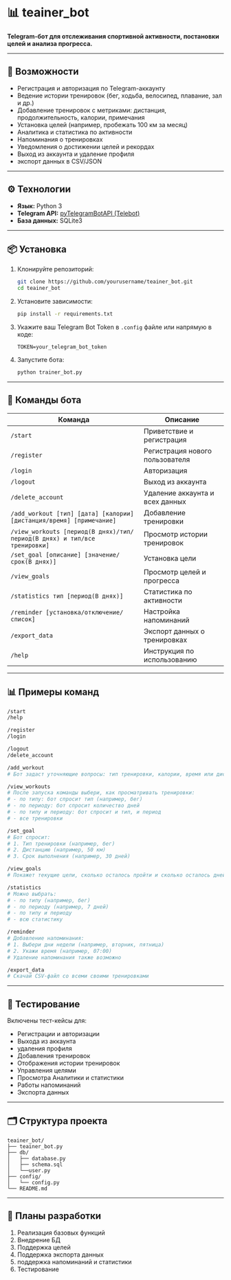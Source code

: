 # 📊 teainer_bot

**Telegram-бот для отслеживания спортивной активности, постановки целей и анализа прогресса.**

---

## 🚀 Возможности

- Регистрация и авторизация по Telegram-аккаунту  
- Ведение истории тренировок (бег, ходьба, велосипед, плавание, зал и др.)  
- Добавление тренировок с метриками: дистанция, продолжительность, калории, примечания  
- Установка целей (например, пробежать 100 км за месяц)  
- Аналитика и статистика по активности  
- Напоминания о тренировках  
- Уведомления о достижении целей и рекордах  
- Выход из аккаунта и удаление профиля  
- экспорт данных в CSV/JSON  

---

## ⚙️ Технологии

- **Язык:** Python 3  
- **Telegram API:** [pyTelegramBotAPI (Telebot)](https://github.com/eternnoir/pyTelegramBotAPI)  
- **База данных:** SQLite3  

---

## 📦 Установка

1. Клонируйте репозиторий:
   ```bash
   git clone https://github.com/yourusername/teainer_bot.git
   cd teainer_bot
   ```

2. Установите зависимости:
   ```bash
   pip install -r requirements.txt
   ```

3. Укажите ваш Telegram Bot Token в `.config` файле или напрямую в коде:
   ```env
   TOKEN=your_telegram_bot_token
   ```

4. Запустите бота:
   ```bash
   python trainer_bot.py
   ```

---

## 📌 Команды бота

| Команда | Описание |
|--------|----------|
| `/start` | Приветствие и регистрация |
| `/register` | Регистрация нового пользователя |
| `/login` | Авторизация |
| `/logout` | Выход из аккаунта |
| `/delete_account` | Удаление аккаунта и всех данных |
| `/add_workout [тип] [дата] [калории] [дистанция/время] [примечание]` | Добавление тренировки |
| `/view_workouts [период(В днях)/тип/период(В днях) и тип/все тренировки]` | Просмотр истории тренировок |
| `/set_goal [описание] [значение/срок(В днях)]` | Установка цели |
| `/view_goals` | Просмотр целей и прогресса |
| `/statistics тип [период(В днях)]` | Статистика по активности |
| `/reminder [установка/отключение/список]` | Настройка напоминаний |
| `/export_data` | Экспорт данных о тренировках |
| `/help` | Инструкция по использованию |

---

## 📊 Примеры команд

```bash
/start
/help

/register
/login

/logout
/delete_account

/add_workout
# Бот задаст уточняющие вопросы: тип тренировки, калории, время или дистанция, заметки

/view_workouts
# После запуска команды выбери, как просматривать тренировки:
# - по типу: бот спросит тип (например, бег)
# - по периоду: бот спросит количество дней
# - по типу и периоду: бот спросит и тип, и период
# - все тренировки

/set_goal
# Бот спросит:
# 1. Тип тренировки (например, бег)
# 2. Дистанцию (например, 50 км)
# 3. Срок выполнения (например, 30 дней)

/view_goals
# Покажет текущие цели, сколько осталось пройти и сколько осталось дней

/statistics
# Можно выбрать:
# - по типу (например, бег)
# - по периоду (например, 7 дней)
# - по типу и периоду
# - всю статистику

/reminder
# Добавление напоминания:
# 1. Выбери дни недели (например, вторник, пятница)
# 2. Укажи время (например, 07:00)
# Удаление напоминания также возможно

/export_data
# Скачай CSV-файл со всеми своими тренировками

```

---

## 🧪 Тестирование

Включены тест-кейсы для:

- Регистрации и авторизации
- Выхода из аккаунта
- удаления профиля
- Добавления тренировок
- Отображения истории тренировок
- Управления целями
- Просмотра Аналитики и статистики
- Работы напоминаний
- Экспорта данных

---

## 🗂 Структура проекта

```
teainer_bot/
├── teainer_bot.py
├── db/
│   ├── database.py
│   ├── schema.sql
│   └──user.py
├── config/
│   └── config.py
└── README.md
```

---

## 📌 Планы разработки

1. Реализация базовых функций
2. Внедрение БД
3. Поддержка целей
4. Поддержка экспорта данных
5. поддержка напоминаний и статистики
6. Тестирование
